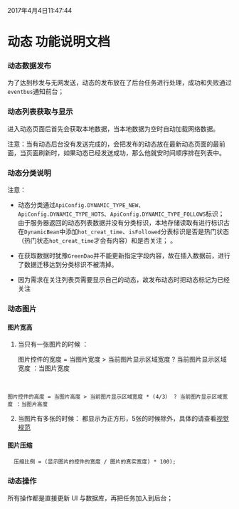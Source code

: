 2017年4月4日11:47:44
# 动态 功能说明文档


### 动态数据发布
为了达到秒发与无网发送，动态的发布放在了后台任务进行处理，成功和失败通过`eventbus`通知前台；

### 动态列表获取与显示
进入动态页面后首先会获取本地数据，当本地数据为空时自动加载网络数据。

注意：当有动态后台没有发送完成的，会把发布的动态放在最新动态页面的最前面，当页面刷新时，如果动态已经发送成功，那么他就安时间顺序排在列表中。

### 动态分类说明
 注意：
- 动态分类通过`ApiConfig.DYNAMIC_TYPE_NEW`、`ApiConfig.DYNAMIC_TYPE_HOTS`、`ApiConfig.DYNAMIC_TYPE_FOLLOWS`标识；
 由于服务器返回的动态列表数据并没有分类标识，本地存储读取有进行标识古在`DynamicBean`中添加`hot_creat_time`、`isFollowed`分表标识是否是热门状态（热门状态`hot_creat_time`才会有内容）和是否关注；
。
- 在获取数据时犹豫`GreenDao`并不能更新指定字段内容，故在插入数据前，进行了数据迁移达到分类标识不被清掉。

- 因为需求在关注列表页需要显示自己的动态，故发布动态时把动态标记为已经关注

### 动态图片
#### 图片宽高

1. 当只有一张图片的时候 ：

    图片控件的宽度 = 当图片宽度 > 当前图片显示区域宽度 ? 当前图片显示区域宽度 ：当图片宽度
</br>

    图片控件的高度 = 当图片高度 > 当前图片显示区域宽度 * (4/3） ? 当前图片显示区域宽度 ：当图片高度

2. 当图片有多张的时候： 都显示为正方形，5张的时候除外，具体的请查看[视觉规范](https://github.com/zhiyicx/thinksns-plus-document/blob/master/document/TS%2B%E8%A7%86%E8%A7%89%E8%A7%84%E8%8C%83%202.0/TS%2B%E8%A7%86%E8%A7%89%E8%A7%84%E8%8C%83%202.0.pdf)

#### 图片压缩

      压缩比例 = (显示图片的控件的宽度 / 图片的真实宽度) * 100);

### 动态操作

所有操作都是直接更新 UI 与数据库，再把任务加入到后台；